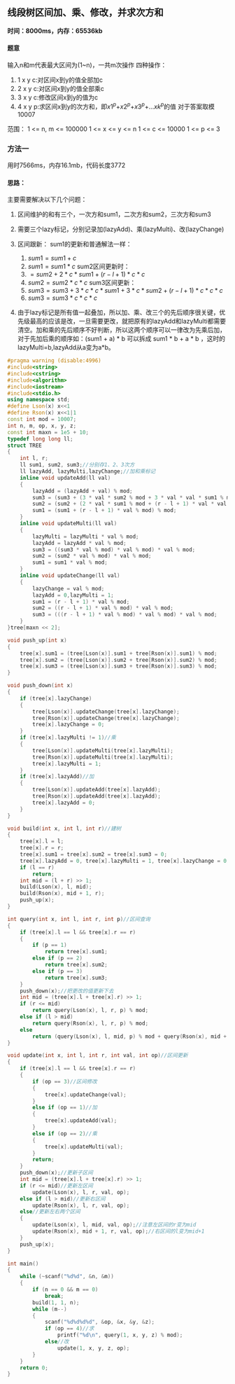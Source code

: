 ## 线段树区间加、乘、修改，并求次方和

**时间：8000ms，内存：65536kb**
#### 题意

输入n和m代表最大区间为(1~n)，一共m次操作
四种操作：
1. 1 x y c:对区间x到y的值全部加c
2. 2 x y c:对区间x到y的值全部乘c
3. 3 x y c:修改区间x到y的值为c
4. 4 x y p:求区间x到y的次方和，即$x1^{p}$+$x2^{p}$+$x3^{p}$+...$xk^{p}$的值
对于答案取模10007

范围：
1 <= n, m <= 100000
1 <= x <= y <= n
1 <= c <= 10000
1 <= p <= 3


### 方法一
用时7566ms，内存16.1mb，代码长度3772

#### 思路：
主要需要解决以下几个问题：
1. 区间维护的和有三个，一次方和sum1，二次方和sum2，三次方和sum3
2. 需要三个lazy标记，分别记录加(lazyAdd)、乘(lazyMulti)、改(lazyChange)
3. 区间跟新：
  sum1的更新和普通解法一样：
   1. $sum1=sum1+c$
   2. $sum1=sum1*c$
    sum2区间更新时：
   1. $=sum2+2*c*sum1+(r-l+1)*c*c$
   2. $sum2=sum2*c*c$
   sum3区间更新：
   1. $sum3=sum3+3*c*c*sum1+3*c*sum2+(r-l+1)*c*c*c$
   2. $sum3=sum3*c*c*c$

4. 由于lazy标记是所有值一起叠加，所以加、乘、改三个的先后顺序很关键，优先级最高的应该是改，一旦需要更改，就把原有的lazyAdd和lazyMulti都需要清空。加和乘的先后顺序不好判断，所以这两个顺序可以一律改为先乘后加，对于先加后乘的顺序如：(sum1 + a) * b 可以拆成 sum1 * b + a * b ，这时的lazyMulti=b,lazyAdd从a变为a*b。

```cpp
#pragma warning (disable:4996)
#include<string>
#include<cstring>
#include<algorithm>
#include<iostream>
#include<stdio.h>
using namespace std;
#define Lson(x) x<<1
#define Rson(x) x<<1|1
const int mod = 10007;
int n, m, op, x, y, z;
const int maxn = 1e5 + 10;
typedef long long ll;
struct TREE
{
	int l, r;
	ll sum1, sum2, sum3;//分别存1、2、3次方
	ll lazyAdd, lazyMulti,lazyChange;//加和乘标记
	inline void updateAdd(ll val)
	{
		lazyAdd = (lazyAdd + val) % mod;
		sum3 = (sum3 + (3 * val * sum2 % mod + 3 * val * val * sum1 % mod + (r - l + 1) * val * val * val % mod) % mod) % mod;
		sum2 = (sum2 + (2 * val * sum1 % mod + (r - l + 1) * val * val % mod) % mod) % mod;
		sum1 = (sum1 + (r - l + 1) * val % mod) % mod;
	}
	inline void updateMulti(ll val)
	{
		lazyMulti = lazyMulti * val % mod;
		lazyAdd = lazyAdd * val % mod;
		sum3 = ((sum3 * val % mod) * val % mod) * val % mod;
		sum2 = (sum2 * val % mod) * val % mod;
		sum1 = sum1 * val % mod;
	}
	inline void updateChange(ll val)
	{
		lazyChange = val % mod;
		lazyAdd = 0,lazyMulti = 1;
		sum1 = (r - l + 1) * val % mod;
		sum2 = ((r - l + 1) * val % mod) * val % mod;
		sum3 = (((r - l + 1) * val % mod) * val % mod) * val % mod;
	}
}tree[maxn << 2];

void push_up(int x)
{
	tree[x].sum1 = (tree[Lson(x)].sum1 + tree[Rson(x)].sum1) % mod;
	tree[x].sum2 = (tree[Lson(x)].sum2 + tree[Rson(x)].sum2) % mod;
	tree[x].sum3 = (tree[Lson(x)].sum3 + tree[Rson(x)].sum3) % mod;
}

void push_down(int x)
{
	if (tree[x].lazyChange)
	{
		tree[Lson(x)].updateChange(tree[x].lazyChange);
		tree[Rson(x)].updateChange(tree[x].lazyChange);
		tree[x].lazyChange = 0;
	}
	if (tree[x].lazyMulti != 1)//乘
	{
		tree[Lson(x)].updateMulti(tree[x].lazyMulti);
		tree[Rson(x)].updateMulti(tree[x].lazyMulti);
		tree[x].lazyMulti = 1;
	}
	if (tree[x].lazyAdd)//加
	{
		tree[Lson(x)].updateAdd(tree[x].lazyAdd);
		tree[Rson(x)].updateAdd(tree[x].lazyAdd);
		tree[x].lazyAdd = 0;
	}
}

void build(int x, int l, int r)//建树
{
	tree[x].l = l;
	tree[x].r = r;
	tree[x].sum1 = tree[x].sum2 = tree[x].sum3 = 0;
	tree[x].lazyAdd = 0, tree[x].lazyMulti = 1, tree[x].lazyChange = 0;
	if (l == r)
		return;
	int mid = (l + r) >> 1;
	build(Lson(x), l, mid);
	build(Rson(x), mid + 1, r);
	push_up(x);
}

int query(int x, int l, int r, int p)//区间查询
{
	if (tree[x].l == l && tree[x].r == r)
	{
		if (p == 1)
			return tree[x].sum1;
		else if (p == 2)
			return tree[x].sum2;
		else if (p == 3)
			return tree[x].sum3;
	}
	push_down(x);//把更改的值更新下去
	int mid = (tree[x].l + tree[x].r) >> 1;
	if (r <= mid)
		return query(Lson(x), l, r, p) % mod;
	else if (l > mid)
		return query(Rson(x), l, r, p) % mod;
	else
		return (query(Lson(x), l, mid, p) % mod + query(Rson(x), mid + 1, r, p) % mod) % mod;//注意边界变化
}

void update(int x, int l, int r, int val, int op)//区间更新
{
	if (tree[x].l == l && tree[x].r == r)
	{
		if (op == 3)//区间修改
		{
			tree[x].updateChange(val);
		}
		else if (op == 1)//加
		{
			tree[x].updateAdd(val);
		}
		else if (op == 2)//乘
		{
			tree[x].updateMulti(val);
		}
		return;
	}
	push_down(x);//更新子区间
	int mid = (tree[x].l + tree[x].r) >> 1;
	if (r <= mid)//更新左区间
		update(Lson(x), l, r, val, op);
	else if (l > mid)//更新右区间
		update(Rson(x), l, r, val, op);
	else//更新左右两个区间
	{
		update(Lson(x), l, mid, val, op);//注意左区间的r变为mid
		update(Rson(x), mid + 1, r, val, op);//右区间的l变为mid+1
	}
	push_up(x);
}

int main()
{
	while (~scanf("%d%d", &n, &m))
	{
		if (n == 0 && m == 0)
			break;
		build(1, 1, n);
		while (m--)
		{
			scanf("%d%d%d%d", &op, &x, &y, &z);
			if (op == 4)//求
				printf("%d\n", query(1, x, y, z) % mod);
			else//改
				update(1, x, y, z, op);
		}
	}
	return 0;
}

```